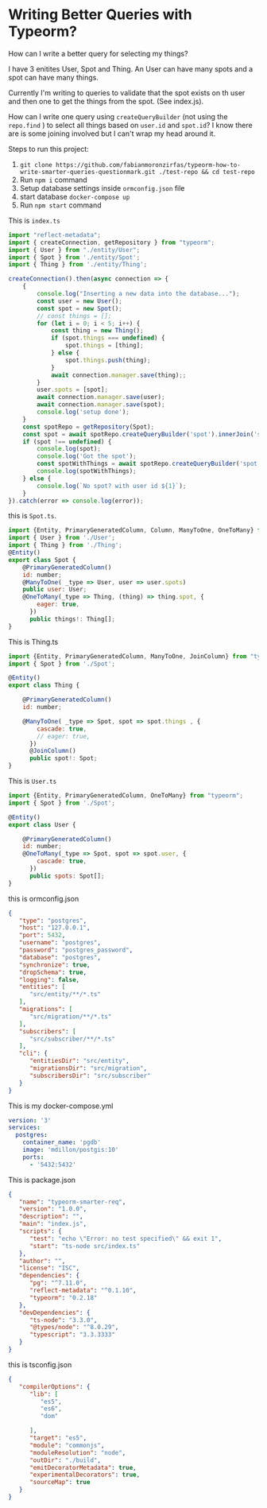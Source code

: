 # Writing Better Queries with Typeorm? 

How can I write a better query for selecting my things?

I have 3 enitites User, Spot and Thing.
An User can have many spots and a spot can have many things.

Currently I'm writing to queries to validate that the spot exists on th user and then one to get the things from the spot. (See index.js).

How can I write one query using `createQueryBuilder` (not using the `repo.find` ) to select all things based on `user.id` and `spot.id`? I know there are is some joining involved but I can't wrap my head around it.




Steps to run this project:

1. `git clone https://github.com/fabianmoronzirfas/typeorm-how-to-write-smarter-queries-questionmark.git ./test-repo && cd test-repo`
2. Run `npm i` command
3. Setup database settings inside `ormconfig.json` file
4. start database `docker-compose up`
5. Run `npm start` command



This is `index.ts`


```js
import "reflect-metadata";
import { createConnection, getRepository } from "typeorm";
import { User } from "./entity/User";
import { Spot } from './entity/Spot';
import { Thing } from './entity/Thing';

createConnection().then(async connection => {
    {
        console.log("Inserting a new data into the database...");
        const user = new User();
        const spot = new Spot();
        // const things = [];
        for (let i = 0; i < 5; i++) {
            const thing = new Thing();
            if (spot.things === undefined) {
                spot.things = [thing];
            } else {
                spot.things.push(thing);
            }
            await connection.manager.save(thing);;
        }
        user.spots = [spot];
        await connection.manager.save(user);
        await connection.manager.save(spot);
        console.log('setup done');
    }
    const spotRepo = getRepository(Spot);
    const spot = await spotRepo.createQueryBuilder('spot').innerJoin('spot.user', 'user').where('user.id = :id', { id: 1 }).getOne();
    if (spot !== undefined) {
        console.log(spot);
        console.log('Got the spot');
        const spotWithThings = await spotRepo.createQueryBuilder('spot').leftJoinAndSelect('spot.things', 'things').where('spot.id = :id', { id: spot.id }).getOne();
        console.log(spotWithThings);
    } else {
        console.log(`No spot? with user id ${1}`);
    }
}).catch(error => console.log(error));
```



this is `Spot.ts`.
```js
import {Entity, PrimaryGeneratedColumn, Column, ManyToOne, OneToMany} from "typeorm";
import { User } from './User';
import { Thing } from './Thing';
@Entity()
export class Spot {
    @PrimaryGeneratedColumn()
    id: number;
    @ManyToOne( _type => User, user => user.spots)
    public user: User;
    @OneToMany(_type => Thing, (thing) => thing.spot, {
        eager: true,
      })
      public things!: Thing[];
}
```

This is Thing.ts

```js
import {Entity, PrimaryGeneratedColumn, ManyToOne, JoinColumn} from "typeorm";
import { Spot } from './Spot';

@Entity()
export class Thing {

    @PrimaryGeneratedColumn()
    id: number;

    @ManyToOne( _type => Spot, spot => spot.things , {
        cascade: true,
        // eager: true,
      })
      @JoinColumn()
      public spot!: Spot;
}

```

This is `User.ts`

```js
import {Entity, PrimaryGeneratedColumn, OneToMany} from "typeorm";
import { Spot } from './Spot';

@Entity()
export class User {

    @PrimaryGeneratedColumn()
    id: number;
    @OneToMany(_type => Spot, spot => spot.user, {
        cascade: true,
      })
      public spots: Spot[];
}

```


this is ormconfig.json

```json
{
   "type": "postgres",
   "host": "127.0.0.1",
   "port": 5432,
   "username": "postgres",
   "password": "postgres_password",
   "database": "postgres",
   "synchronize": true,
   "dropSchema": true,
   "logging": false,
   "entities": [
      "src/entity/**/*.ts"
   ],
   "migrations": [
      "src/migration/**/*.ts"
   ],
   "subscribers": [
      "src/subscriber/**/*.ts"
   ],
   "cli": {
      "entitiesDir": "src/entity",
      "migrationsDir": "src/migration",
      "subscribersDir": "src/subscriber"
   }
}
```

This is my docker-compose.yml


```yml
version: '3'
services:
  postgres:
    container_name: 'pgdb'
    image: 'mdillon/postgis:10'
    ports:
      - '5432:5432'
```

This is package.json

```json
{
   "name": "typeorm-smarter-req",
   "version": "1.0.0",
   "description": "",
   "main": "index.js",
   "scripts": {
      "test": "echo \"Error: no test specified\" && exit 1",
      "start": "ts-node src/index.ts"
   },
   "author": "",
   "license": "ISC",
   "dependencies": {
      "pg": "^7.11.0",
      "reflect-metadata": "^0.1.10",
      "typeorm": "0.2.18"
   },
   "devDependencies": {
      "ts-node": "3.3.0",
      "@types/node": "^8.0.29",
      "typescript": "3.3.3333"
   }
}

```


this is tsconfig.json

```json
{
   "compilerOptions": {
      "lib": [
         "es5",
         "es6",
         "dom"

      ],
      "target": "es5",
      "module": "commonjs",
      "moduleResolution": "node",
      "outDir": "./build",
      "emitDecoratorMetadata": true,
      "experimentalDecorators": true,
      "sourceMap": true
   }
}
```